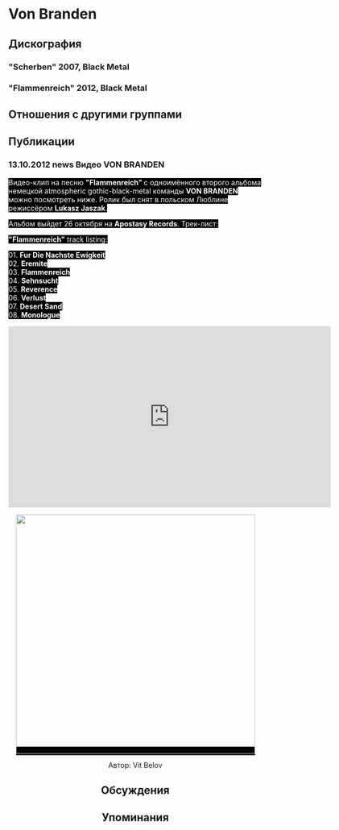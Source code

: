 # Von Branden



## Дискография

### "Scherben" 2007, Black Metal



### "Flammenreich" 2012, Black Metal




## Отношения с другими группами


## Публикации

### 13.10.2012 news Видео VON BRANDEN

<P><FONT style="BACKGROUND-COLOR: #000000" color=#ffffff>Видео-клип на песню <STRONG>"Flammenreich" </STRONG>с одноимённого второго альбома немецкой atmospheric gothic-black-metal команды <STRONG>VON BRANDEN </STRONG>можно посмотреть ниже. Ролик был снят в польском Люблине режиссёром <STRONG>Lukasz Jaszak</STRONG>.</FONT></P>
<P><FONT style="BACKGROUND-COLOR: #000000" color=#ffffff>Альбом выйдет 26 октября на <STRONG>Apostasy Records</STRONG>. Трек-лист:</FONT></P>
<P><FONT style="BACKGROUND-COLOR: #000000" color=#ffffff><STRONG>"Flammenreich"</STRONG> track listing:</FONT></P>
<P><FONT style="BACKGROUND-COLOR: #000000" color=#ffffff>01. <B>Fur Die Nachste Ewigkeit</B><BR>02. <B>Eremite</B><BR>03. <B>Flammenreich</B><BR>04. <B>Sehnsucht</B><BR>05. <B>Reverence</B><BR>06. <B>Verlust</B><BR>07. <B>Desert Sand</B><BR>08. <B>Monologue</B></FONT></P>
<P><FONT style="BACKGROUND-COLOR: #000000" color=#ffffff><center><IFRAME height=360 src="http://www.youtube.com/embed/IT9IdWTfsjk?feature=player_embedded" frameBorder=0 width=640 allowfullscreen></IFRAME></FONT>
<P><FONT style="BACKGROUND-COLOR: #000000" color=#ffffff><center><IMG border=0 src="/images/news_rus/2012.10/24929.jpg" width=475 height=475> 
<P></P></FONT>
<P></P>
Автор: Vit Belov


## Обсуждения


## Упоминания

